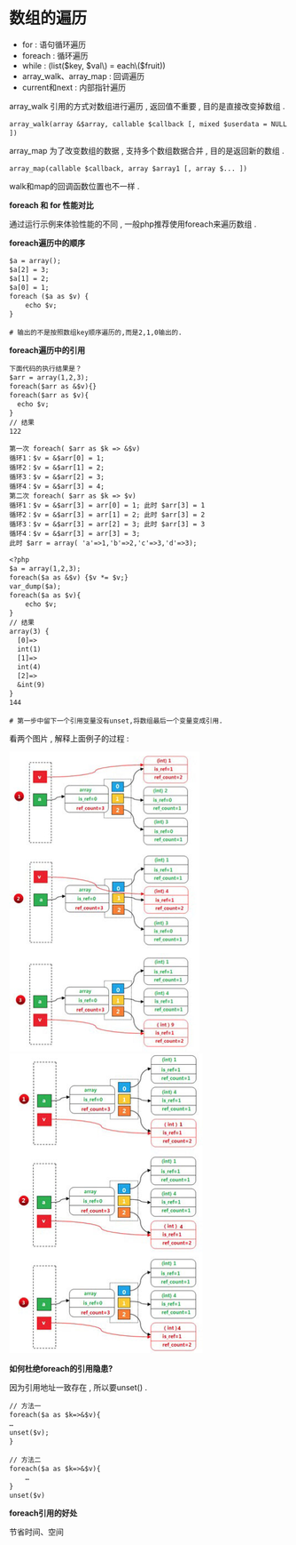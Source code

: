 # 数组的遍历

* for : 语句循环遍历 
* foreach : 循环遍历 
* while : \(list\($key, $val\) = each\($fruit\)\) 
* array\_walk、array\_map : 回调遍历
* current和next : 内部指针遍历

array\_walk 引用的方式对数组进行遍历 , 返回值不重要 , 目的是直接改变掉数组 .

```
array_walk(array &$array, callable $callback [, mixed $userdata = NULL ])
```

array\_map 为了改变数组的数据 , 支持多个数组数据合并 , 目的是返回新的数组 .

```
array_map(callable $callback, array $array1 [, array $... ])
```

walk和map的回调函数位置也不一样 .

**foreach 和 for 性能对比**

通过运行示例来体验性能的不同 , 一般php推荐使用foreach来遍历数组 .

**foreach遍历中的顺序**

```
$a = array();
$a[2] = 3;
$a[1] = 2;
$a[0] = 1;
foreach ($a as $v) {
    echo $v;
}

# 输出的不是按照数组key顺序遍历的,而是2,1,0输出的.
```

**foreach遍历中的引用**

```
下面代码的执行结果是？
$arr = array(1,2,3);
foreach($arr as &$v){}
foreach($arr as $v){
  echo $v;
}
// 结果
122
```

```
第一次 foreach( $arr as $k => &$v)
循环1：$v = &$arr[0] = 1;
循环2：$v = &$arr[1] = 2;
循环3：$v = &$arr[2] = 3;
循环4：$v = &$arr[3] = 4;
第二次 foreach( $arr as $k => $v)
循环1：$v = &$arr[3] = arr[0] = 1; 此时 $arr[3] = 1
循环2：$v = &$arr[3] = arr[1] = 2; 此时 $arr[3] = 2
循环3：$v = &$arr[3] = arr[2] = 3; 此时 $arr[3] = 3
循环4：$v = &$arr[3] = arr[3] = 3;
此时 $arr = array( 'a'=>1,'b'=>2,'c'=>3,'d'=>3);
```

```
<?php
$a = array(1,2,3);
foreach($a as &$v) {$v *= $v;}
var_dump($a);
foreach($a as $v){
    echo $v;
}
// 结果
array(3) {
  [0]=>
  int(1)
  [1]=>
  int(4)
  [2]=>
  &int(9)
}
144

# 第一步中留下一个引用变量没有unset,将数组最后一个变量变成引用.
```

看两个图片 , 解释上面例子的过程 :

![](/assets/shuzubinali1.png)![](/assets/shuzubianli2.png)

**如何杜绝foreach的引用隐患?**

因为引用地址一致存在 , 所以要unset\(\) .

```
// 方法一
foreach($a as $k=>&$v){
…
unset($v);
}

// 方法二
foreach($a as $k=>&$v){
    …
}
unset($v)
```

**foreach引用的好处**

节省时间、空间



